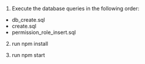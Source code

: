 1. Execute the database queries in the following order:
  * db_create.sql
  * create.sql
  * permission_role_insert.sql

2. run npm install

3. run npm start
